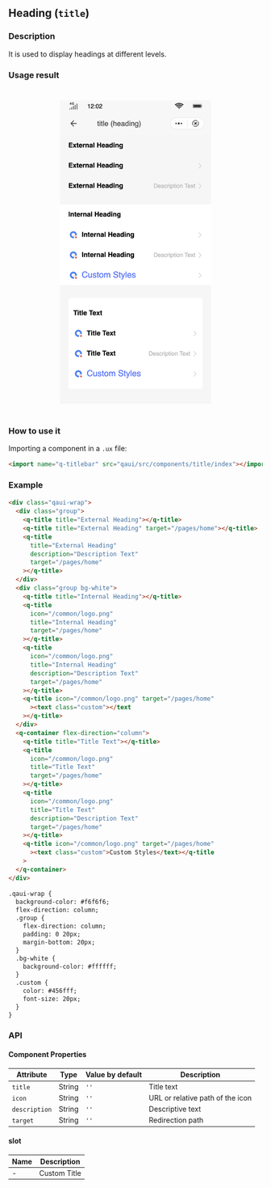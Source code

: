 ## Heading (`title`)

### Description

It is used to display headings at different levels.

### Usage result

<div style="text-align: center;margin: 40px;"><img src="./assets/title.png" alt="Headings" style="width:300px" /></div>

### How to use it

Importing a component in a `.ux` file:

```html
<import name="q-titlebar" src="qaui/src/components/title/index"></import>
```

### Example

```html
<div class="qaui-wrap">
  <div class="group">
    <q-title title="External Heading"></q-title>
    <q-title title="External Heading" target="/pages/home"></q-title>
    <q-title
      title="External Heading"
      description="Description Text"
      target="/pages/home"
    ></q-title>
  </div>
  <div class="group bg-white">
    <q-title title="Internal Heading"></q-title>
    <q-title
      icon="/common/logo.png"
      title="Internal Heading"
      target="/pages/home"
    ></q-title>
    <q-title
      icon="/common/logo.png"
      title="Internal Heading"
      description="Description Text"
      target="/pages/home"
    ></q-title>
    <q-title icon="/common/logo.png" target="/pages/home"
      ><text class="custom"></text
    ></q-title>
  </div>
  <q-container flex-direction="column">
    <q-title title="Title Text"></q-title>
    <q-title
      icon="/common/logo.png"
      title="Title Text"
      target="/pages/home"
    ></q-title>
    <q-title
      icon="/common/logo.png"
      title="Title Text"
      description="Description Text"
      target="/pages/home"
    ></q-title>
    <q-title icon="/common/logo.png" target="/pages/home"
      ><text class="custom">Custom Styles</text></q-title
    >
  </q-container>
</div>
```

```less
.qaui-wrap {
  background-color: #f6f6f6;
  flex-direction: column;
  .group {
    flex-direction: column;
    padding: 0 20px;
    margin-bottom: 20px;
  }
  .bg-white {
    background-color: #ffffff;
  }
  .custom {
    color: #456fff;
    font-size: 20px;
  }
}
```

### API

#### Component Properties

| Attribute     | Type   | Value by default | Description                      |
| ------------- | ------ | ---------------- | -------------------------------- |
| `title`       | String | `''`             | Title text                       |
| `icon`        | String | `''`             | URL or relative path of the icon |
| `description` | String | `''`             | Descriptive text                 |
| `target`      | String | `''`             | Redirection path                 |

#### slot

| Name | Description  |
| ---- | ------------ |
| -    | Custom Title |
